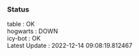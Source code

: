 ### Status


table : OK  
hogwarts : DOWN  
icy-bot : OK  
Latest Update : 2022-12-14 09:08:19.812467
